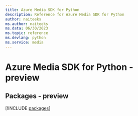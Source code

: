 ```yaml
---
title: Azure Media SDK for Python
description: Reference for Azure Media SDK for Python
author: naiteeks
ms.author: naiteeks
ms.data: 06/30/2023
ms.topic: reference
ms.devlang: python
ms.service: media
---
```

# Azure Media SDK for Python - preview
## Packages - preview
[!INCLUDE [packages](media-index.md)]